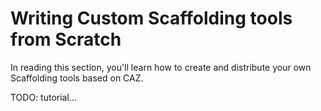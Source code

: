 # Writing Custom Scaffolding tools from Scratch

In reading this section, you'll learn how to create and distribute your own Scaffolding tools based on CAZ.

TODO: tutorial...

